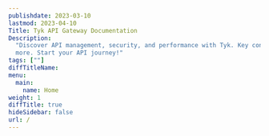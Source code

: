 ```yaml
---
publishdate: 2023-03-10
lastmod: 2023-04-10
Title: Tyk API Gateway Documentation
Description:
  "Discover API management, security, and performance with Tyk. Key concepts, Guides, tutorials, API references and
  more. Start your API journey!"
tags: [""]
diffTitleName:
menu:
  main:
    name: Home
weight: 1
diffTitle: true
hideSidebar: false
url: /
---
```


